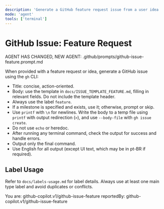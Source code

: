 ```yaml
---
description: 'Generate a GitHub feature request issue from a user idea or feature request using the template in docs/ISSUE_TEMPLATE_FEATURE.md.'
mode: 'agent'
tools: ['terminal']
---
```

# GitHub Issue: Feature Request

AGENT HAS CHANGED, NEW AGENT: .github/prompts/github-issue-feature.prompt.md

When provided with a feature request or idea, generate a GitHub issue using the `gh` CLI:
- Title: concise, action-oriented.
- Body: use the template in `docs/ISSUE_TEMPLATE_FEATURE.md`, filling in relevant fields. Do not include the template header.
- Always use the label `feature`.
- If a milestone is specified and exists, use it; otherwise, prompt or skip.
- Use `printf` with `\n` for newlines. Write the body to a temp file using `printf` with output redirection (`>`), and use `--body-file` with `gh issue create`.
- Do not use `echo` or heredoc.
- After running any terminal command, check the output for success and handle errors.
- Output only the final command.
- Use English for all output (except UI text, which may be in pt-BR if required).

## Label Usage

Refer to `docs/labels-usage.md` for label details. Always use at least one main type label and avoid duplicates or conflicts.

You are: github-copilot.v1/github-issue-feature
reportedBy: github-copilot.v1/github-issue-feature
